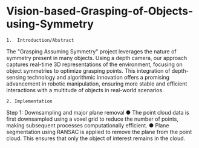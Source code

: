 # Vision-based-Grasping-of-Objects-using-Symmetry

    1.	Introduction/Abstract
The "Grasping Assuming Symmetry" project leverages the nature of symmetry present in many objects. Using a depth camera, our approach captures real-time 3D representations of the environment, focusing on object symmetries to optimize grasping points. This integration of depth-sensing technology and algorithmic innovation offers a promising advancement in robotic manipulation, ensuring more stable and efficient interactions with a multitude of objects in real-world scenarios.

    2. Implementation
Step 1: Downsampling and major plane removal
●	The point cloud data is first downsampled using a voxel grid to reduce the number of points, making subsequent processes computationally efficient.
●	Plane segmentation using RANSAC is applied to remove the plane from the point cloud. This ensures that only the object of interest remains in the cloud.
